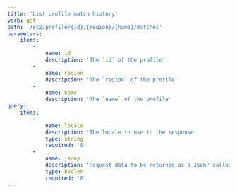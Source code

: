 ```yaml
---
title: 'List profile match history'
verb: get
path: '/sc2/profile/{id}/{region}/{name}/matches'
parameters:
    items:
        -
            name: id
            description: 'The `id` of the profile'
        -
            name: region
            description: 'The `region` of the profile'
        -
            name: name
            description: 'The `name` of the profile'
query:
    items:
        -
            name: locale
            description: 'The locale to use in the response'
            type: string
            required: '0'
        -
            name: jsonp
            description: 'Request data to be returned as a JsonP callback'
            type: boolen
            required: '0'
---
```


